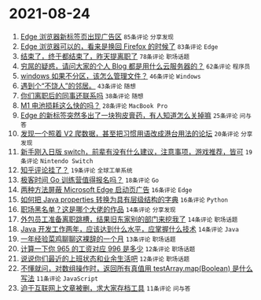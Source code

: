 # 2021-08-24

1. [Edge 浏览器新标签页出现广告区](https://www.v2ex.com/t/797669) `85条评论` `分享发现`
1. [Edge 浏览器可以的，看来是换回 Firefox 的时候了](https://www.v2ex.com/t/797673) `83条评论` `Edge`
1. [结束了，终于都结束了，昨天提离职了](https://www.v2ex.com/t/797606) `78条评论` `职场话题`
1. [穷屌的疑惑，请问大家的个人 Blog 都是用什么云服务器的？](https://www.v2ex.com/t/797649) `62条评论` `程序员`
1. [windows 如果不分区，该怎么管理文件？](https://www.v2ex.com/t/797639) `46条评论` `Windows`
1. [遇到个“不饶人”的邻居。](https://www.v2ex.com/t/797681) `43条评论` `随想`
1. [你们离职后的同事还联系吗](https://www.v2ex.com/t/797597) `38条评论` `随想`
1. [M1 电池损耗这么快的吗？](https://www.v2ex.com/t/797709) `28条评论` `MacBook Pro`
1. [Edge 的新标签突然多出了一块狗皮膏药，有人知道怎么关掉嘛](https://www.v2ex.com/t/797693) `25条评论` `问与答`
1. [发现一个照着 V2 爬数据，甚至把习惯用语改成港台用法的论坛](https://www.v2ex.com/t/797620) `20条评论` `分享发现`
1. [新手刚入日版 switch，前辈有没有什么建议，注意事项，游戏推荐，皆可](https://www.v2ex.com/t/797734) `19条评论` `Nintendo Switch`
1. [知乎评论挂了？](https://www.v2ex.com/t/797632) `19条评论` `全球工单系统`
1. [极客时间 Go 训练营值得报名吗？](https://www.v2ex.com/t/797718) `18条评论` `Go`
1. [两种方法屏蔽 Microsoft Edge 启动页广告](https://www.v2ex.com/t/797729) `16条评论` `Edge`
1. [如何把 Java properties 转换为具有层级结构的字典](https://www.v2ex.com/t/797618) `16条评论` `Python`
1. [职场黑名单？这是哪个大佬的作品](https://www.v2ex.com/t/797754) `14条评论` `分享发现`
1. [外包员工准备离职跳槽，结果旧东家别的部门来挖我了](https://www.v2ex.com/t/797685) `14条评论` `职场话题`
1. [Java 开发工作两年，应该达到什么水平，应掌握什么技术](https://www.v2ex.com/t/797638) `14条评论` `Java`
1. [一年经验菜鸡聊聊这裸辞的一个月](https://www.v2ex.com/t/797616) `13条评论` `职场话题`
1. [计算一下你 965 的工资对应 996 是多少](https://www.v2ex.com/t/797740) `12条评论` `职场话题`
1. [说说你们最近的上班状态和业余生活吧](https://www.v2ex.com/t/797719) `12条评论` `职场话题`
1. [不懂就问，对数组操作时，返回所有真值用 testArray.map(Boolean) 是什么写法](https://www.v2ex.com/t/797720) `11条评论` `JavaScript`
1. [迫于互联网上文章被删，求大家存档工具](https://www.v2ex.com/t/797613) `11条评论` `问与答`
